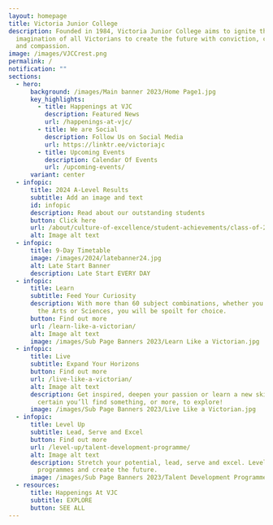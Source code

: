 ```yaml
---
layout: homepage
title: Victoria Junior College
description: Founded in 1984, Victoria Junior College aims to ignite the
  imagination of all Victorians to create the future with conviction, courage
  and compassion.
image: /images/VJCCrest.png
permalink: /
notification: ""
sections:
  - hero:
      background: /images/Main banner 2023/Home Page1.jpg
      key_highlights:
        - title: Happenings at VJC
          description: Featured News
          url: /happenings-at-vjc/
        - title: We are Social
          description: Follow Us on Social Media
          url: https://linktr.ee/victoriajc
        - title: Upcoming Events
          description: Calendar Of Events
          url: /upcoming-events/
      variant: center
  - infopic:
      title: 2024 A-Level Results
      subtitle: Add an image and text
      id: infopic
      description: Read about our outstanding students
      button: Click here
      url: /about/culture-of-excellence/student-achievements/class-of-2024/
      alt: Image alt text
  - infopic:
      title: 9-Day Timetable
      image: /images/2024/latebanner24.jpg
      alt: Late Start Banner
      description: Late Start EVERY DAY
  - infopic:
      title: Learn
      subtitle: Feed Your Curiosity
      description: With more than 60 subject combinations, whether you are inclined to
        the Arts or Sciences, you will be spoilt for choice.
      button: Find out more
      url: /learn-like-a-victorian/
      alt: Image alt text
      image: /images/Sub Page Banners 2023/Learn Like a Victorian.jpg
  - infopic:
      title: Live
      subtitle: Expand Your Horizons
      button: Find out more
      url: /live-like-a-victorian/
      alt: Image alt text
      description: Get inspired, deepen your passion or learn a new skill. We’re
        certain you’ll find something, or more, to explore!
      image: /images/Sub Page Banners 2023/Live Like a Victorian.jpg
  - infopic:
      title: Level Up
      subtitle: Lead, Serve and Excel
      button: Find out more
      url: /level-up/talent-development-programme/
      alt: Image alt text
      description: Stretch your potential, lead, serve and excel. Level up with our
        programmes and create the future.
      image: /images/Sub Page Banners 2023/Talent Development Programme.jpg
  - resources:
      title: Happenings At VJC
      subtitle: EXPLORE
      button: SEE ALL
---
```

